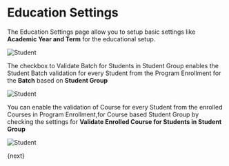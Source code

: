 <!-- add-breadcrumbs -->
# Education Settings

The Education Settings page allow you to setup basic settings like **Academic Year and Term** for the educational setup. 

<img class="screenshot" alt="Student" src="/docs/assets/img/education/student/education.png">

The checkbox to Validate Batch for Students in Student Group enables the Student Batch validation for every Student from the Program Enrollment for the **Batch** based on **Student Group** 

<img class="screenshot" alt="Student" src="/docs/assets/img/education/student/student-batch-validation.gif">

You can enable the validation of Course for every Student from the enrolled Courses in Program Enrollment,for Course based Student Group by checking the settings for **Validate Enrolled Course for Students in Student Group**

<img class="screenshot" alt="Student" src="/docs/assets/img/education/student/student-course-validation.gif">

{next}